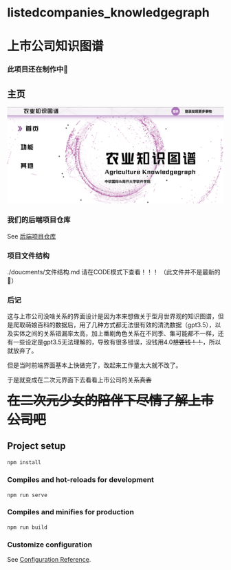 # listedcompanies_knowledgegraph

# 上市公司知识图谱

### 此项目还在制作中🤧

## 主页

![](./documents/img/home.png)

### 我们的后端项目仓库

See [后端项目仓库](https://github.com/nkuAlexLee/agriculture_knowledgegraph_django)

### 项目文件结构
./doucments/文件结构.md 请在CODE模式下查看！！！ （此文件并不是最新的🥲）

### 后记

这与上市公司没啥关系的界面设计是因为本来想做关于型月世界观的知识图谱，但是爬取萌娘百科的数据后，用了几种方式都无法很有效的清洗数据（gpt3.5），以及实体之间的关系错漏率太高，加上番剧角色关系在不同季、集可能都不一样，还有一些设定是gpt3.5无法理解的，导致有很多错误，没钱用4.0<del>想要钱！！</del>，所以就放弃了。

但是当时前端界面基本上快做完了，改起来工作量太大就不改了。

于是就变成在二次元界面下去看看上市公司的关系<del>真香</del>

<span style="font-size:30px;font-weight:800;"><del>在二次元少女的陪伴下尽情了解上市公司吧</del></span>

## Project setup

```
npm install
```

### Compiles and hot-reloads for development

```
npm run serve
```

### Compiles and minifies for production

```
npm run build
```

### Customize configuration

See [Configuration Reference](https://cli.vuejs.org/config/).
